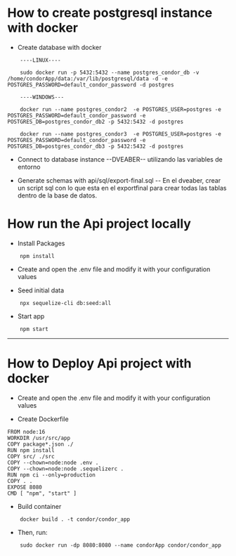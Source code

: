 # How to create postgresql instance with docker
- Create database with docker
```
    ----LINUX----

    sudo docker run -p 5432:5432 --name postgres_condor_db -v /home/condorApp/data:/var/lib/postgresql/data -d -e POSTGRES_PASSWORD=default_condor_password -d postgres

    ----WINDOWS---

    docker run --name postgres_condor2  -e POSTGRES_USER=postgres -e POSTGRES_PASSWORD=default_condor_password -e POSTGRES_DB=postgres_condor_db2 -p 5432:5432 -d postgres

    docker run --name postgres_condor3  -e POSTGRES_USER=postgres -e POSTGRES_PASSWORD=default_condor_password -e POSTGRES_DB=postgres_condor_db3 -p 5432:5432 -d postgres
```

- Connect to database instance 
    --DVEABER-- utilizando las variables de entorno

- Generate schemas with api/sql/export-final.sql
    -- En el dveaber, crear un script sql con lo que esta en el exportfinal para crear todas las tablas dentro de la base de datos.



# How run the Api project locally
- Install Packages
```
    npm install
```
- Create and open the .env file and modify it with your configuration values

- Seed initial data
```
    npx sequelize-cli db:seed:all
```
- Start app
```
    npm start
```


---
# How to Deploy Api project with docker
 
- Create and open the .env file and modify it with your configuration values
 
- Create Dockerfile

```
FROM node:16
WORKDIR /usr/src/app
COPY package*.json ./
RUN npm install
COPY src/ ./src
COPY --chown=node:node .env .
COPY --chown=node:node .sequelizerc .
RUN npm ci --only=production
COPY . .
EXPOSE 8080
CMD [ "npm", "start" ]
```

- Build container 
```
    docker build . -t condor/condor_app
```
- Then, run:
```
    sudo docker run -dp 8080:8080 --name condorApp condor/condor_app
```

